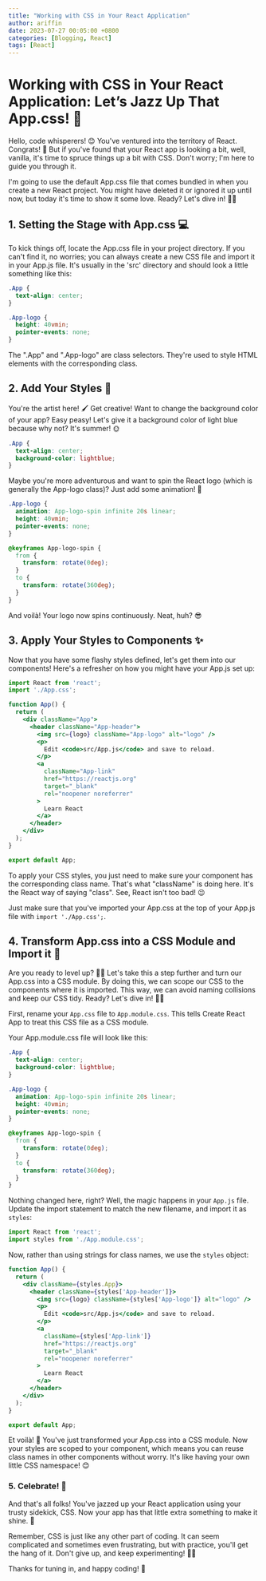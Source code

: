 ```yaml
---
title: "Working with CSS in Your React Application"
author: ariffin
date: 2023-07-27 00:05:00 +0800
categories: [Blogging, React]
tags: [React]
---
```


# Working with CSS in Your React Application: Let’s Jazz Up That App.css! 🎨

Hello, code whisperers! 😊 You've ventured into the territory of React. Congrats! 🎉 But if you've found that your React app is looking a bit, well, vanilla, it's time to spruce things up a bit with CSS. Don't worry; I'm here to guide you through it.

I'm going to use the default App.css file that comes bundled in when you create a new React project. You might have deleted it or ignored it up until now, but today it's time to show it some love. Ready? Let's dive in! 🏊‍♂️

## 1. Setting the Stage with App.css 💻

To kick things off, locate the App.css file in your project directory. If you can't find it, no worries; you can always create a new CSS file and import it in your App.js file. It's usually in the 'src' directory and should look a little something like this:

```css
.App {
  text-align: center;
}

.App-logo {
  height: 40vmin;
  pointer-events: none;
}
```

The ".App" and ".App-logo" are class selectors. They're used to style HTML elements with the corresponding class.

## 2. Add Your Styles 🎨
You're the artist here! 🖌️ Get creative! Want to change the background color of your app? Easy peasy! Let's give it a background color of light blue because why not? It's summer! 🌞

```css
.App {
  text-align: center;
  background-color: lightblue;
}
```

Maybe you're more adventurous and want to spin the React logo (which is generally the App-logo class)? Just add some animation! 🎡

```css
.App-logo {
  animation: App-logo-spin infinite 20s linear;
  height: 40vmin;
  pointer-events: none;
}

@keyframes App-logo-spin {
  from {
    transform: rotate(0deg);
  }
  to {
    transform: rotate(360deg);
  }
}
```

And voilà! Your logo now spins continuously. Neat, huh? 😎

## 3. Apply Your Styles to Components ✨
Now that you have some flashy styles defined, let's get them into our components! Here's a refresher on how you might have your App.js set up:

```jsx
import React from 'react';
import './App.css';

function App() {
  return (
    <div className="App">
      <header className="App-header">
        <img src={logo} className="App-logo" alt="logo" />
        <p>
          Edit <code>src/App.js</code> and save to reload.
        </p>
        <a
          className="App-link"
          href="https://reactjs.org"
          target="_blank"
          rel="noopener noreferrer"
        >
          Learn React
        </a>
      </header>
    </div>
  );
}

export default App;
```

To apply your CSS styles, you just need to make sure your component has the corresponding class name. That's what "className" is doing here. It's the React way of saying "class". See, React isn't too bad! 😉

Just make sure that you've imported your App.css at the top of your App.js file with `import './App.css';`.

## 4. Transform App.css into a CSS Module and Import it 🚀
Are you ready to level up? 🏋️‍♀️ Let's take this a step further and turn our App.css into a CSS module. By doing this, we can scope our CSS to the components where it is imported. This way, we can avoid naming collisions and keep our CSS tidy. Ready? Let's dive in! 🏊‍♂️

First, rename your `App.css` file to `App.module.css`. This tells Create React App to treat this CSS file as a CSS module.

Your App.module.css file will look like this:

```css
.App {
  text-align: center;
  background-color: lightblue;
}

.App-logo {
  animation: App-logo-spin infinite 20s linear;
  height: 40vmin;
  pointer-events: none;
}

@keyframes App-logo-spin {
  from {
    transform: rotate(0deg);
  }
  to {
    transform: rotate(360deg);
  }
}
```

Nothing changed here, right? Well, the magic happens in your `App.js` file. Update the import statement to match the new filename, and import it as `styles`:

```jsx
import React from 'react';
import styles from './App.module.css';
```

Now, rather than using strings for class names, we use the `styles` object:

```jsx
function App() {
  return (
    <div className={styles.App}>
      <header className={styles['App-header']}>
        <img src={logo} className={styles['App-logo']} alt="logo" />
        <p>
          Edit <code>src/App.js</code> and save to reload.
        </p>
        <a
          className={styles['App-link']}
          href="https://reactjs.org"
          target="_blank"
          rel="noopener noreferrer"
        >
          Learn React
        </a>
      </header>
    </div>
  );
}

export default App;
```

Et voilà! 🎉 You've just transformed your App.css into a CSS module. Now your styles are scoped to your component, which means you can reuse class names in other components without worry. It's like having your own little CSS namespace! 😊

### 5. Celebrate! 🎊
And that's all folks! You've jazzed up your React application using your trusty sidekick, CSS. Now your app has that little extra something to make it shine. 🌟

Remember, CSS is just like any other part of coding. It can seem complicated and sometimes even frustrating, but with practice, you'll get the hang of it. Don't give up, and keep experimenting! 💪😀

Thanks for tuning in, and happy coding! 🚀